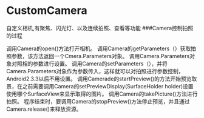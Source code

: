 # CustomCamera
自定义相机,有聚焦、闪光灯、以及连续拍照、查看等功能
###Camera控制拍照的过程

调用Camera的open()方法打开相机。
调用Camera的getParameters（）获取拍照参数，该方法返回一个Cmera.Parameters对象。
调用Camera.Parameters对象对照相的参数进行设置。
调用Camera的setParameters（），并将Camera.Parameters对象作为参数传入，这样就可以对拍照进行参数控制，Android2.3.3以后不用设置。
调用Camerade的startPreview()的方法开始预览取景，在之前需要调用Camera的setPreviewDisplay(SurfaceHolder holder)设置使用哪个SurfaceView来显示取得的图片。
调用Camera的takePicture()方法进行拍照。
程序结束时，要调用Camera的stopPreview()方法停止预览，并且通过Camera.release()来释放资源。
